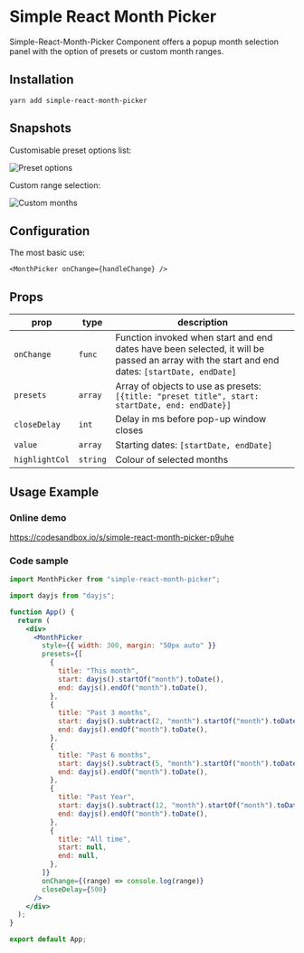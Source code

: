 # Simple React Month Picker

Simple-React-Month-Picker Component offers a popup month selection panel with the option of presets or custom month ranges.

## Installation

`yarn add simple-react-month-picker`

## Snapshots

Customisable preset options list:

![Preset options](https://user-images.githubusercontent.com/795134/144825642-036e6348-cab4-447d-a7d0-7b18f6ca2350.png)

Custom range selection:

![Custom months](https://user-images.githubusercontent.com/795134/144825638-073bb937-2325-4a7f-884d-d658658a81fd.png)

## Configuration

The most basic use:

```
<MonthPicker onChange={handleChange} />
```

## Props

| prop           | type     | description                                                                                                                                   |
| -------------- | -------- | --------------------------------------------------------------------------------------------------------------------------------------------- |
| `onChange`     | `func`   | Function invoked when start and end dates have been selected, it will be passed an array with the start and end dates: `[startDate, endDate]` |
| `presets`      | `array`  | Array of objects to use as presets: `[{title: "preset title", start: startDate, end: endDate}]`                                               |
| `closeDelay`   | `int`    | Delay in ms before pop-up window closes                                                                                                       |
| `value`        | `array`  | Starting dates: `[startDate, endDate]`                                                                                                        |
| `highlightCol` | `string` | Colour of selected months                                                                                                                     |

## Usage Example

### Online demo

https://codesandbox.io/s/simple-react-month-picker-p9uhe

### Code sample

```js
import MonthPicker from "simple-react-month-picker";
```

```jsx
import dayjs from "dayjs";

function App() {
  return (
    <div>
      <MonthPicker
        style={{ width: 300, margin: "50px auto" }}
        presets={[
          {
            title: "This month",
            start: dayjs().startOf("month").toDate(),
            end: dayjs().endOf("month").toDate(),
          },
          {
            title: "Past 3 months",
            start: dayjs().subtract(2, "month").startOf("month").toDate(),
            end: dayjs().endOf("month").toDate(),
          },
          {
            title: "Past 6 months",
            start: dayjs().subtract(5, "month").startOf("month").toDate(),
            end: dayjs().endOf("month").toDate(),
          },
          {
            title: "Past Year",
            start: dayjs().subtract(12, "month").startOf("month").toDate(),
            end: dayjs().endOf("month").toDate(),
          },
          {
            title: "All time",
            start: null,
            end: null,
          },
        ]}
        onChange={(range) => console.log(range)}
        closeDelay={500}
      />
    </div>
  );
}

export default App;
```
